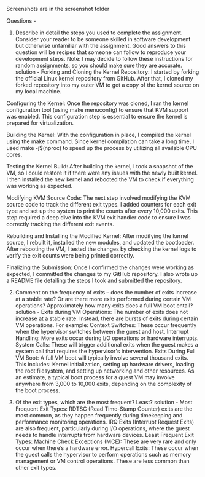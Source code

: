 
Screenshots are in the screenshot folder


Questions - 

1. Describe in detail the steps you used to complete the assignment. Consider your reader to be someone skilled in software development but otherwise unfamiliar with the assignment. Good answers to this question will be recipes that someone can follow to reproduce your development steps. Note: I may decide to follow these instructions for random assignments, so you should make sure they are accurate.
solution - 
Forking and Cloning the Kernel Repository: I started by forking the official Linux kernel repository from GitHub. After that, I cloned my forked repository into my outer VM to get a copy of the kernel source on my local machine.

Configuring the Kernel: Once the repository was cloned, I ran the kernel configuration tool (using make menuconfig) to ensure that KVM support was enabled. This configuration step is essential to ensure the kernel is prepared for virtualization.

Building the Kernel: With the configuration in place, I compiled the kernel using the make command. Since kernel compilation can take a long time, I used make -j$(nproc) to speed up the process by utilizing all available CPU cores.

Testing the Kernel Build: After building the kernel, I took a snapshot of the VM, so I could restore it if there were any issues with the newly built kernel. I then installed the new kernel and rebooted the VM to check if everything was working as expected.

Modifying KVM Source Code: The next step involved modifying the KVM source code to track the different exit types. I added counters for each exit type and set up the system to print the counts after every 10,000 exits. This step required a deep dive into the KVM exit handler code to ensure I was correctly tracking the different exit events.

Rebuilding and Installing the Modified Kernel: After modifying the kernel source, I rebuilt it, installed the new modules, and updated the bootloader. After rebooting the VM, I tested the changes by checking the kernel logs to verify the exit counts were being printed correctly.

Finalizing the Submission: Once I confirmed the changes were working as expected, I committed the changes to my GitHub repository. I also wrote up a README file detailing the steps I took and submitted the repository.

2. Comment on the frequency of exits – does the number of exits increase at a stable rate? Or are there
more exits performed during certain VM operations? Approximately how many exits does a full VM
boot entail?
solution - 
Exits during VM Operations: The number of exits does not increase at a stable rate. Instead, there are bursts of exits during certain VM operations. For example:
Context Switches: These occur frequently when the hypervisor switches between the guest and host.
Interrupt Handling: More exits occur during I/O operations or hardware interrupts.
System Calls: These will trigger additional exits when the guest makes a system call that requires the hypervisor's intervention.
Exits During Full VM Boot: A full VM boot will typically involve several thousand exits. This includes:
Kernel initialization, setting up hardware drivers, loading the root filesystem, and setting up networking and other resources.
As an estimate, a typical boot process for a guest VM may involve anywhere from 3,000 to 10,000 exits, depending on the complexity of the boot process.


3. Of the exit types, which are the most frequent? Least?
solution - 
Most Frequent Exit Types:
RDTSC (Read Time-Stamp Counter) exits are the most common, as they happen frequently during timekeeping and performance monitoring operations.
IRQ Exits (Interrupt Request Exits) are also frequent, particularly during I/O operations, where the guest needs to handle interrupts from hardware devices.
Least Frequent Exit Types:
Machine Check Exceptions (MCE): These are very rare and only occur when there’s a hardware error.
Hypercall Exits: These occur when the guest calls the hypervisor to perform operations such as memory management or VM control operations. These are less common than other exit types.

